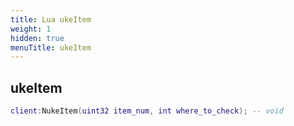```yaml
---
title: Lua ukeItem
weight: 1
hidden: true
menuTitle: ukeItem
---
```

## ukeItem
```lua
client:NukeItem(uint32 item_num, int where_to_check); -- void
```